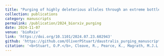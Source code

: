 ```yaml
---
title: "Purging of highly deleterious alleles through an extreme bottleneck."
collection: publications
category: manuscripts
permalink: /publication/2024_biorxiv_purging
date: 2024-11-07
venue: 'bioRxiv'
link: 'https://doi.org/10.1101/2024.07.23.602943'
github: 'https://github.com/OliverPStuart/daustralis_purging_manuscript'
citation: '<b>Stuart, O.P.</b>, Cleave, R., Pearce, K., Magrath, M.J.L., and Mikheyev, A.S. (2024). Purging of highly deleterious alleles through an extreme bottleneck. <i>bioRxiv</i>.'
---
```

